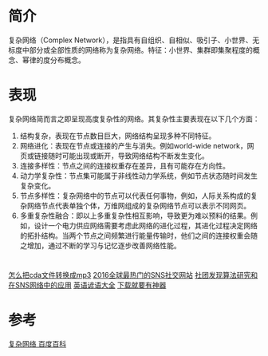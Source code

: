 # 简介
复杂网络（Complex Network），是指具有自组织、自相似、吸引子、小世界、无标度中部分或全部性质的网络称为复杂网络。特征：小世界、集群即集聚程度的概念、幂律的度分布概念。

# 表现
复杂网络简而言之即呈现高度复杂性的网络。其复杂性主要表现在以下几个方面：

1. 结构复杂，表现在节点数目巨大，网络结构呈现多种不同特征。
2. 网络进化：表现在节点或连接的产生与消失。例如world-wide network，网页或链接随时可能出现或断开，导致网络结构不断发生变化。
3. 连接多样性：节点之间的连接权重存在差异，且有可能存在方向性。
4. 动力学复杂性：节点集可能属于非线性动力学系统，例如节点状态随时间发生复杂变化。
5. 节点多样性：复杂网络中的节点可以代表任何事物，例如，人际关系构成的复杂网络节点代表单独个体，万维网组成的复杂网络节点可以表示不同网页。
6. 多重复杂性融合：即以上多重复杂性相互影响，导致更为难以预料的结果。例如，设计一个电力供应网络需要考虑此网络的进化过程，其进化过程决定网络的拓扑结构。当两个节点之间频繁进行能量传输时，他们之间的连接权重会随之增加，通过不断的学习与记忆逐步改善网络性能。

#
[怎么把cda文件转换成mp3](http://jingyan.baidu.com/article/4b07be3c7b9d0848b380f309.html) 
[2016全球最热门的SNS社交网站](https://www.douban.com/note/604704049/)
[社团发现算法研究和在SNS网络中的应用](http://blog.chinaunix.net/uid-27105712-id-3309665.html)
[英语谚语大全](http://en-yanyu.xiao84.com/all/)
[下载就要有神器](http://mydown.yesky.com/pcsoft/34452874.html)
# 参考
[复杂网络 百度百科](https://baike.baidu.com/item/%E5%A4%8D%E6%9D%82%E7%BD%91%E7%BB%9C/8282868?fr=aladdin)









